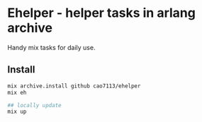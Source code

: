 # Ehelper - helper tasks in arlang archive

Handy mix tasks for daily use.

## Install

```bash
mix archive.install github cao7113/ehelper
mix eh

## locally update
mix up
```
